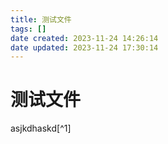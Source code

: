 ```yaml
---
title: 测试文件
tags: []
date created: 2023-11-24 14:26:14
date updated: 2023-11-24 17:30:14
---
```


# 测试文件

asjkdhaskd[^1]
